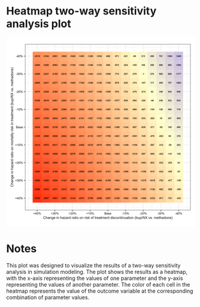# Heatmap two-way sensitivity analysis plot

![Heatmap](heatmap_twsa_plot_example.png)

# Notes

This plot was designed to visualize the results of a two-way sensitivity analysis in simulation modeling. The plot shows the results as a heatmap, with the x-axis representing the values of one parameter and the y-axis representing the values of another parameter. The color of each cell in the heatmap represents the value of the outcome variable at the corresponding combination of parameter values.


